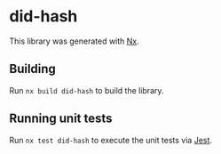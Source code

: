# did-hash

This library was generated with [Nx](https://nx.dev).

## Building

Run `nx build did-hash` to build the library.

## Running unit tests

Run `nx test did-hash` to execute the unit tests via [Jest](https://jestjs.io).
